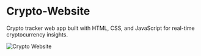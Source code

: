 # Crypto-Website
Crypto tracker web app built with HTML, CSS, and JavaScript for real-time cryptocurrency insights.

![Crypto Website](https://github.com/user-attachments/assets/acd57578-7523-47db-9b85-a28732ad5dea)

